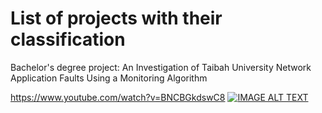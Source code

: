 # List of projects with their classification
Bachelor's degree project:
An Investigation of Taibah University Network Application Faults Using a Monitoring Algorithm

https://www.youtube.com/watch?v=BNCBGkdswC8
[![IMAGE ALT TEXT](https://pbs.twimg.com/media/E0gaI62WYAE3Ngw?format=jpg&name=4096x4096)](http://www.youtube.com/watch?v=https://www.youtube.com/watch?v=BNCBGkdswC8 "An Investigation of Taibah University Network Application Faults Using a Monitoring Algorithm")

